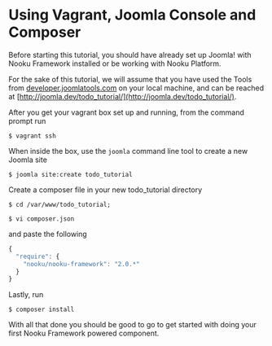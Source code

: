 # Using Vagrant, Joomla Console and Composer

Before starting this tutorial, you should have already set up Joomla! with Nooku Framework installed or be working with Nooku Platform.

For the sake of this tutorial, we will assume that you have used the Tools from [developer.joomlatools.com](http://developer.joomlatools.com)
on your local machine, and can be reached at [http://joomla.dev/todo_tutorial/](http://joomla.dev/todo_tutorial/).

After you get your vagrant box set up and running, from the command prompt run

    $ vagrant ssh

When inside the box, use the `joomla` command line tool to create a new Joomla site

    $ joomla site:create todo_tutorial

Create a composer file in your new todo_tutorial directory

    $ cd /var/www/todo_tutorial;

    $ vi composer.json

and paste the following

```javascript
{
  "require": {
    "nooku/nooku-framework": "2.0.*"
  }
}
```

Lastly, run

    $ composer install

With all that done you should be good to go to get started with doing your first Nooku Framework powered component.

